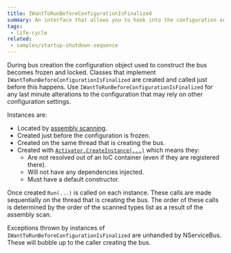 ```yaml
---
title: IWantToRunBeforeConfigurationIsFinalized
summary: An interface that allows you to hook into the configuration sequence of NServiceBus
tags: 
 - life-cycle
related:
 - samples/startup-shutdown-sequence
---
```


During bus creation the configuration object used to construct the bus becomes frozen and locked. Classes that implement `IWantToRunBeforeConfigurationIsFinalized` are created and called just before this happens. Use `IWantToRunBeforeConfigurationIsFinalized` for any last minute alterations to the configuration that may rely on other configuration settings. 

Instances are:

* Located by [assembly scanning](/nservicebus/hosting/assembly-scanning.md).
* Created just before the configuration is frozen.
* Created on the same thread that is creating the bus.
* Created with [`Activator.CreateInstance(...)`](https://msdn.microsoft.com/en-us/library/system.activator.createinstance) which means they:
  * Are not resolved out of an IoC container (even if they are registered there).
  * Will not have any dependencies injected.
  * Must have a default constructor.

Once created `Run(...)` is called on each instance. These calls are made sequentially on the thread that is creating the bus. The order of these calls is determined by the order of the scanned types list as a result of the assembly scan.

Exceptions thrown by instances of `IWantToRunBeforeConfigurationIsFinalized` are unhandled by NServiceBus. These will bubble up to the caller creating the bus.

<!-- import lifecycle-iwanttorunbeforeconfigurationisfinalized -->